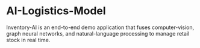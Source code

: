 # AI-Logistics-Model
Inventory-AI is an end-to-end demo application that fuses computer-vision, graph neural networks, and natural-language processing to manage retail stock in real time.
